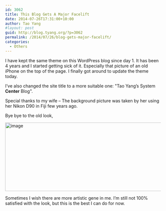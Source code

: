 ```yaml
---
id: 3062
title: This Blog Gets A Major Facelift
date: 2014-07-26T17:31:00+10:00
author: Tao Yang
#layout: post
guid: http://blog.tyang.org/?p=3062
permalink: /2014/07/26/blog-gets-major-facelift/
categories:
  - Others
---
```

I have kept the same theme on this WordPress blog since day 1. It has been 4 years and I started getting sick of it. Especially that picture of an old iPhone on the top of the page. I finally got around to update the theme today.

I’ve also changed the site title to a more suitable one: "Tao Yang’s System <strong>Center</strong> Blog".

Special thanks to my wife – The background picture was taken by her using her Nikon D90 in Fiji few years ago.

Bye bye to the old look,

<a href="http://blog.tyang.org/wp-content/uploads/2014/07/image23.png"><img style="background-image: none; padding-top: 0px; padding-left: 0px; display: inline; padding-right: 0px; border: 0px;" title="image" src="http://blog.tyang.org/wp-content/uploads/2014/07/image_thumb23.png" alt="image" width="684" height="222" border="0" /></a>

Sometimes I wish there are more artistic gene in me. I’m still not 100% satisfied with the look, but this is the best I can do for now.